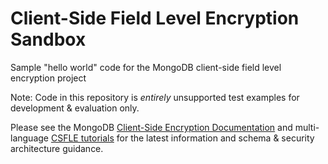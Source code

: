 # Client-Side Field Level Encryption Sandbox

Sample "hello world" code for the MongoDB client-side field level encryption project 

Note: Code in this repository is _entirely_ unsupported test examples for development & evaluation only.

Please see the MongoDB [Client-Side Encryption Documentation](https://docs.mongodb.com/master/core/security-client-side-encryption/) and multi-language [CSFLE tutorials](https://docs.mongodb.com/ecosystem/use-cases/client-side-field-level-encryption-guide/) for the latest information and schema & security architecture guidance.

